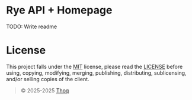 # Rye API + Homepage

TODO: Write readme

# License
This project falls under the [MIT](https://opensource.org/license/mit) license,
please read the [LICENSE](LICENSE) before using, copying, modifying, merging, publishing,
distributing, sublicensing, and/or selling copies of the client.

> © 2025-2025 [Thoq](https://thoq.dev)
